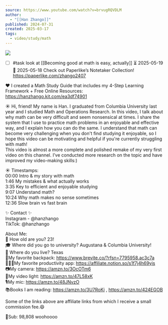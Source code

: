 ```yaml
---
source: https://www.youtube.com/watch?v=brvugRQVDLM
author:
  - "[[Han Zhango]]"
published: 2024-07-31
created: 2025-03-17
tags:
  - video/study/math
---
```

![](https://www.youtube.com/watch?v=brvugRQVDLM)  

- [ ] #task look at [[Becoming good at math is easy, actually]] ⏳ 2025-05-19 📅 2025-05-18
Check out Paperlike’s Notetaker Collection! https://paperlike.com/zhango2407  
  
❤️ I created a Math Study Guide that includes my 4-Step Learning Framework + Free Online Resources: https://hanzhango.kit.com/ea3df74901  
  
  
☀️ Hi, friend! My name is Han. I graduated from Columbia University last year and I studied Math and Operations Research. In this video, I talk about why math can be very difficult and seem nonsensical at times. I share the system that I use to practice math problems in an enjoyable and effective way, and I explain how you can do the same. I understand that math can become very challenging when you don't find studying it enjoyable, so I hope this video can be motivating and helpful if you're currently struggling with math!  
This video is almost a more complete and polished remake of my very first video on this channel. I’ve conducted more research on the topic and have improved my video-making skills:)  
  
☀️ Timestamps:  
00:00 Intro & my story with math  
1:46 My mistakes & what actually works  
3:35 Key to efficient and enjoyable studying  
9:07 Understand math?  
10:24 Why math makes no sense sometimes  
12:36 Slow brain vs fast brain  
  
✨ Contact ✨  
Instagram - @hanzhango  
TikTok: @hanzhango  
  
About Me:  
🥭 How old are you? 23!  
🎓 Where did you go to university? Augustana & Columbia University!  
🤠 Where do you live? Texas  
🎒My favorite backpack: https://www.brevite.co/?rfsn=7795958.ac3c7a  
👩🏻‍💻My favorite productivity app: https://affiliate.notion.so/s1f7j4h69yis  
📷My camera: https://amzn.to/3OcOTm6  
🎥My video light: https://amzn.to/47L58xK  
🎙️My mic: https://amzn.to/48JNvzO  
📚Books I am reading: https://amzn.to/3U7RoKi , https://amzn.to/424EGOB  
  
Some of the links above are affiliate links from which I receive a small commission fee.😄  
  
💜Sub: 98,808 woohoooo